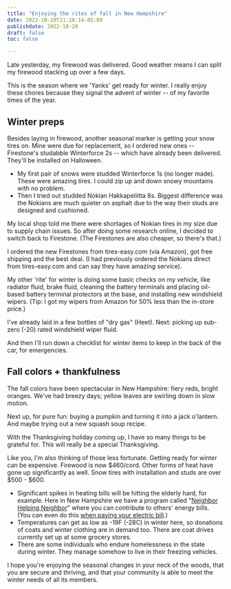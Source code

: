 ```yaml
---
title: "Enjoying the rites of fall in New Hampshire"
date: 2022-10-20T21:28:14-05:00
publishdate: 2022-10-20
draft: false
toc: false

---
```


Late yesterday, my firewood was delivered. Good weather means I can split my firewood stacking up over a few days. 

This is the season where we 'Yanks' get ready for winter. I really enjoy these chores because they signal the advent of winter -- of my favorite times of the year.

## Winter preps

Besides laying in firewood, another seasonal marker is getting your snow tires on. Mine were due for replacement, so I ordered new ones -- Firestone's studabble Winterforce 2s -- which have already been delivered. They'll be installed on Halloween. 

* My first pair of snows were studded Winterforce 1s (no longer made). These were amazing tires. I could zip up and down snowy mountains with no problem. 
* Then I tried out studded Nokian Hakkapeliitta 8s. Biggest difference was the Nokians are much quieter on asphalt due to the way their studs are designed and cushioned. 

My local shop told me there were shortages of Nokian tires in my size due to supply chain issues. So after doing some research online, I decided to switch back to Firestone. (The Firestones are also cheaper, so there's that.)

I ordered the new Firestones from tires-easy.com (via Amazon), got free shipping and the best deal. (I had previously ordered the Nokians direct from tires-easy.com and can say they have amazing service).

My other 'rite' for winter is doing some basic checks on my vehicle, like radiator fluid, brake fluid, cleaning the battery terminals and placing oil-based battery terminal protectors at the base, and installing new windshield wipers. (Tip: I got my wipers from Amazon for 50% less than the in-store price.)

I've already laid in a few bottles of "dry gas" (Heet). Next: picking up sub-zero (-20) rated windshield wiper fluid.

And then I'll run down a checklist for winter items to keep in the back of the car, for emergencies. 

## Fall colors + thankfulness

The fall colors have been spectacular in New Hampshire: fiery reds, bright oranges. We've had breezy days; yellow leaves are swirling down in slow motion. 

Next up, for pure fun: buying a pumpkin and turning it into a jack o'lantern. And maybe trying out a new squash soup recipe.

With the Thanksgiving holiday coming up, I have so many things to be grateful for. This will really be a special Thanksgiving.

Like you, I'm also thinking of those less fortunate. Getting ready for winter can be expensive. Firewood is now $460/cord. Other forms of heat have gone up significantly as well. Snow tires with installation and studs are over $500 - $600.

* Significant spikes in heating bills will be hitting the elderly hard, for example. Here in New Hampshire we have a program called "<a href="https://www.nhnfund.org/" target="blank">Neighbor Helping Neighbor</a>" where you can contribute to others' energy bills. (You can even do this <a href="https://www.eversource.com/content/nh/residential/account-billing/payment-assistance/neighbor-helping-neighbor" target="blank">when paying your electric bill</a>.) 
* Temperatures can get as low as -19F (-28C) in winter here, so donations of coats and winter clothing are in demand too. There are coat drives currently set up at some grocery stores. 
* There are some individuals who endure homelessness in the state during winter. They manage somehow to live in their freezing vehicles.

I hope you're enjoying the seasonal changes in your neck of the woods, that you are secure and thriving, and that your community is able to meet the winter needs of all its members.
